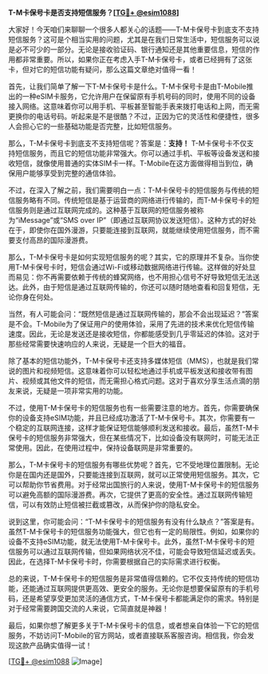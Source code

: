 **T-M卡保号卡是否支持短信服务？[[TG💪+ @esim1088](https://t.me/s/esim1088)]**

大家好！今天咱们来聊聊一个很多人都关心的话题——T-M卡保号卡到底支不支持短信服务？这可是个相当实用的问题，尤其是在我们日常生活中，短信服务可以说是必不可少的一部分。无论是接收验证码、银行通知还是其他重要信息，短信的作用都非常重要。所以，如果你正在考虑入手T-M卡保号卡，或者已经拥有了这张卡，但对它的短信功能有疑问，那么这篇文章绝对值得一看！

首先，让我们简单了解一下T-M卡保号卡是什么。T-M卡保号卡是由T-Mobile推出的一种eSIM卡服务，它允许用户在保留原有手机号码的同时，使用不同的设备接入网络。这意味着你可以用手机、平板甚至智能手表来拨打电话和上网，而无需更换你的电话号码。听起来是不是很酷？不过，正因为它的灵活性和便捷性，很多人会担心它的一些基础功能是否完整，比如短信服务。

那么，T-M卡保号卡到底支不支持短信呢？答案是：**支持！** T-M卡保号卡不仅支持短信服务，而且它的短信功能非常强大。你可以通过手机、平板等设备发送和接收短信，就像使用普通的实体SIM卡一样。T-Mobile在这方面做得相当到位，确保用户能够享受到完整的通信体验。

不过，在深入了解之前，我们需要明白一点：T-M卡保号卡的短信服务与传统的短信服务略有不同。传统短信是基于运营商的网络进行传输的，而T-M卡保号卡的短信服务则是通过互联网完成的。这种基于互联网的短信服务被称为“iMessage”或“SMS over IP”（即通过互联网协议发送短信）。这种方式的好处在于，即使你在国外漫游，只要能连接到互联网，就能继续使用短信服务，而不需要支付高昂的国际漫游费。

那么，T-M卡保号卡是如何实现短信服务的呢？其实，它的原理并不复杂。当你使用T-M卡保号卡时，短信会通过Wi-Fi或移动数据网络进行传输。这样做的好处显而易见：你不再需要依赖于传统的蜂窝网络，也不用担心信号不好导致短信无法送达。此外，由于短信是通过互联网传输的，你还可以随时随地查看和回复短信，无论你身在何处。

当然，有人可能会问：“既然短信是通过互联网传输的，那会不会出现延迟？”答案是不会。T-Mobile为了保证用户的使用体验，采用了先进的技术来优化短信传输速度。因此，无论是发送还是接收短信，你都能感受到几乎零延迟的体验。这对于那些经常需要快速响应的人来说，无疑是一个巨大的福音。

除了基本的短信功能外，T-M卡保号卡还支持多媒体短信（MMS），也就是我们常说的图片和视频短信。这意味着你可以轻松地通过手机或平板发送和接收带有图片、视频或其他文件的短信，而无需担心格式问题。这对于喜欢分享生活点滴的朋友来说，无疑是一项非常实用的功能。

不过，使用T-M卡保号卡的短信服务也有一些需要注意的地方。首先，你需要确保你的设备支持eSIM功能，并且已经成功激活了T-M卡保号卡。其次，你需要有一个稳定的互联网连接，这样才能保证短信能够顺利发送和接收。最后，虽然T-M卡保号卡的短信服务非常强大，但在某些情况下，比如设备没有联网时，可能无法正常使用。因此，在使用过程中，保持设备联网是非常重要的。

那么，T-M卡保号卡的短信服务有哪些优势呢？首先，它不受地理位置限制。无论你是在国内还是国外，只要能连接到互联网，就可以正常使用短信服务。其次，它可以帮助你节省费用。对于经常出国旅行的人来说，使用T-M卡保号卡的短信服务可以避免高额的国际漫游费。再次，它提供了更高的安全性。通过互联网传输短信，可以有效防止短信被拦截或篡改，从而保护你的隐私安全。

说到这里，你可能会问：“T-M卡保号卡的短信服务有没有什么缺点？”答案是有。虽然T-M卡保号卡的短信服务功能强大，但它也有一定的局限性。例如，如果你的设备不支持eSIM功能，就无法使用T-M卡保号卡。此外，虽然T-M卡保号卡的短信服务可以通过互联网传输，但如果网络状况不佳，可能会导致短信延迟或丢失。因此，在选择T-M卡保号卡时，你需要根据自己的实际需求进行权衡。

总的来说，T-M卡保号卡的短信服务是非常值得信赖的。它不仅支持传统的短信功能，还能通过互联网提供更高效、更安全的服务。无论你是想要保留原有的手机号码，还是希望享受更加灵活的通信方式，T-M卡保号卡都能满足你的需求。特别是对于经常需要跨国交流的人来说，它简直就是神器！

最后，如果你想了解更多关于T-M卡保号卡的信息，或者想亲自体验一下它的短信服务，不妨访问T-Mobile的官方网站，或者直接联系客服咨询。相信我，你会发现这款产品确实值得一试！

[[TG💪+ @esim1088](https://t.me/s/esim1088) ![Image](https://i.postimg.cc/4NQfJmqS/Snipaste-2025-05-13-00-14-12.png)]